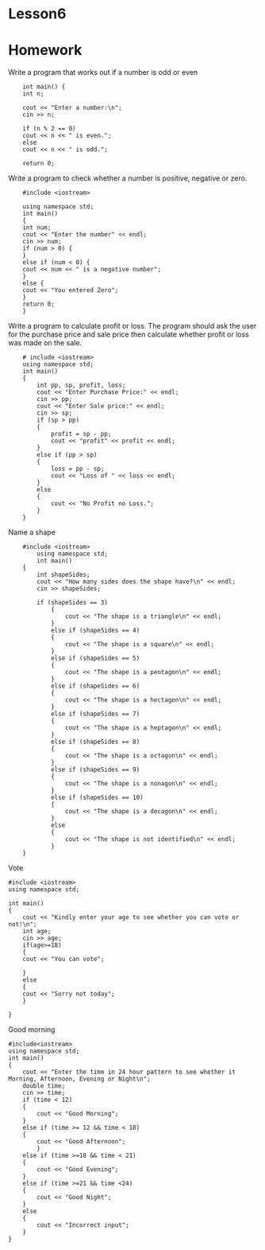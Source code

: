# Lesson6
# Homework
Write a program that works out if a number is odd or even

		int main() {
		int n;

		cout << "Enter a number:\n";
		cin >> n;

		if (n % 2 == 0)
		cout << n << " is even.";
		else
		cout << n << " is odd.";

		return 0;

Write a program to check whether a number is positive, negative or zero.


		#include <iostream>

		using namespace std;
		int main()
		{
		int num;
		cout << "Enter the number" << endl;
		cin >> num;
		if (num > 0) {
		}
		else if (num < 0) {
		cout << num << " is a negative number";
		}
		else {
		cout << "You entered Zero";
		}
		return 0;
		}

Write a program to calculate profit or loss. The program should ask the user  for the purchase price and sale price then calculate whether profit or loss was  made on the sale.


		# include <iostream>
		using namespace std;
		int main()
		{
			int pp, sp, profit, loss;
			cout << "Enter Purchase Price:" << endl;
			cin >> pp;
			cout << "Enter Sale price:" << endl;
			cin >> sp;
			if (sp > pp)
			{
				profit = sp - pp;
				cout << "profit" << profit << endl;
			}
			else if (pp > sp)
			{
				loss = pp - sp;
				cout << "Loss of " << loss << endl;
			}
			else
			{
				cout << "No Profit no Loss.";
			}
		}

Name a shape

		#include <iostream>
			using namespace std;
			int main()
		{
			int shapeSides;
			cout << "How many sides does the shape have?\n" << endl;
			cin >> shapeSides;

			if (shapeSides == 3)
				{
					cout << "The shape is a triangle\n" << endl;
				}
				else if (shapeSides == 4)
				{
					cout << "The shape is a square\n" << endl;
				}
				else if (shapeSides == 5)
				{
					cout << "The shape is a pentagon\n" << endl;
				}
				else if (shapeSides == 6)
				{
					cout << "The shape is a hectagon\n" << endl;
				}
				else if (shapeSides == 7)
				{
					cout << "The shape is a heptagon\n" << endl;
				}
				else if (shapeSides == 8)
				{
					cout << "The shape is a octagon\n" << endl;
				}
				else if (shapeSides == 9)
				{
					cout << "The shape is a nonagon\n" << endl;
				}
				else if (shapeSides == 10)
				{
					cout << "The shape is a decagon\n" << endl;
				}
				else
				{
					cout << "The shape is not identified\n" << endl;
				}
		}

Vote

	#include <iostream>
	using namespace std;

	int main()
	{
	    cout << "Kindly enter your age to see whether you can vote or not!\n";
	    int age;
	    cin >> age;
	    if(age>=18)
	    {
		cout << "You can vote";

	    }
	    else
	    {
		cout << "Sorry not today";
	    }

	}
	
Good morning

	#include<iostream>
	using namespace std;
	int main()
	{
		cout << "Enter the time in 24 hour pattern to see whether it Morning, Afternoon, Evening or Night\n";
		double time;
		cin >> time;
		if (time < 12)
		{
			cout << "Good Morning";
		}
		else if (time >= 12 && time < 18)
		{
			cout << "Good Afternoon";
			}
		else if (time >=18 && time < 21)
		{
			cout << "Good Evening";
		}
		else if (time >=21 && time <24)
		{
			cout << "Good Night";
		}
		else
		{
			cout << "Incorrect input";
		}
	}

